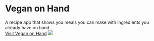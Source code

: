 # Vegan on Hand
  A recipe app that shows you meals you can make with ingredients you already have on hand
  <br><a href="https://vegan-on-hand.herokuapp.com/">Visit Vegan on Hand</a>
  ![](https://vegan-on-hand.s3.us-east-2.amazonaws.com/demo.gif)
